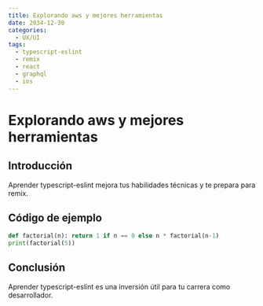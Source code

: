 ```yaml
---
title: Explorando aws y mejores herramientas
date: 2034-12-30
categories:
  - UX/UI
tags:
  - typescript-eslint
  - remix
  - react
  - graphql
  - ios
---
```


# Explorando aws y mejores herramientas

## Introducción

Aprender typescript-eslint mejora tus habilidades técnicas y te prepara para remix.

## Código de ejemplo

```python
def factorial(n): return 1 if n == 0 else n * factorial(n-1)
print(factorial(5))
```

## Conclusión

Aprender typescript-eslint es una inversión útil para tu carrera como desarrollador.